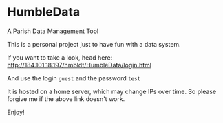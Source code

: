 # HumbleData
A Parish Data Management Tool

This is a personal project just to have fun with a data system.

If you want to take a look, head here: http://184.101.18.197/hmbldt/HumbleData/login.html

And use the login `guest` and the password `test` 

It is hosted on a home server, which may change IPs over time. So please forgive me if the above link doesn't work.

Enjoy!
